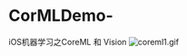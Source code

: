 # CorMLDemo-
iOS机器学习之CoreML 和 Vision
![coreml1.gif](http://upload-images.jianshu.io/upload_images/2525768-263e92bd07bfc4a2.gif?imageMogr2/auto-orient/strip)

